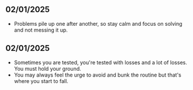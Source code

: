 ## 02/01/2025
- Problems pile up one after another, so stay calm and focus on solving and not messing it up.

## 02/01/2025
- Sometimes you are tested, you're tested with losses and a lot of losses. You must hold your ground.
- You may always feel the urge to avoid and bunk the routine but that's where you start to fall.